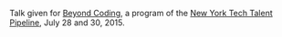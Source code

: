 Talk given for [Beyond Coding](https://beyondcoding.io/), a program of the [New York Tech Talent Pipeline](http://www.techtalentpipeline.nyc/), July 28 and 30, 2015.
